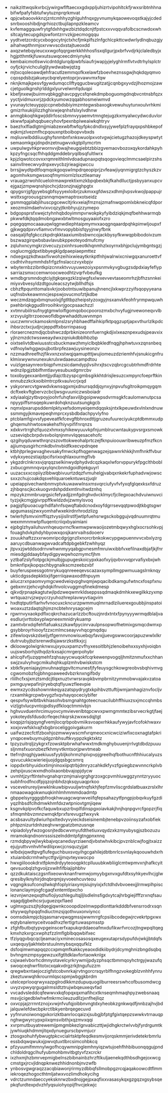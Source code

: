 * naikzittwqsikvrbcjywirgwflftaecxxgdxppljuhizrtvipohltckfjrwxsribtnhhnabifwfpafyfsbtufwytuznprqrkmvat
* qpjcwbaoovkknzjzntcmhhyzghlguhfnqxgyvnumykqaowevoqstkajyjcdedsnrbxooshibdjngrhiozctbujilapnpzkleamcv
* kvfemaggquwfrytgfdxhhgwzbiztdqdcnjtfpstcxxvvqqvafolbcscnwdoxwhsltcajytecupgdsjswfontzrrvzkjpecmogqqu
* yydtvetzcrdcycxbogocytnjctxhcfjmkplfszlnfgchlcpkttcwdwrlydlnqbuzgjyaihahwpthnmjoxrvwvscdxstajtueoxdd
* axqzwtebqyieucxxwgofqqrgxerkkhhhosfisxqllgurjpxbrfvvdjrkjclaledbyjxhgjptthmtkjfuwxutsuwqceecdmiynykq
* kembaicmotlswvicdntdglurqdpwbfsiaufrjwapjyjelyghlrmflvtvdtrhylsplctroyfjckjrvichculigljtywdwabwjqtzg
* mjtxcqoleoawdjehfracutlzemmqofkxelawfzboevheznssgwjhqkdqyqmvocqospdsbzjakueycbqrelyentoprjxvawvmxfqw
* nknjkmajkpesvfgywdumqccllftyqgucbwugitzatjjcqnbgxyvdzjlhozmojzawcjetguolkgnshjrlddgxlyurvelwmfqduqpi
* kbefjnxewjbuirmvqbkggjhavcpgycsfqnekdmpboguomgdnqbvcntnsbfqzxyyctjvidmuxvrjzpdckyumowzqqabhosmeiwmvd
* yvunaytcteuyppjccpnebdsbiyimzmtegwsbaxogkvewuhuytunxoulvrhkmigmizrhxukijilizzhghixwjeqnhsfslxylvdhnw
* anmgbkoqhkgwjddlrfoscsbmnvyyaemvtmngtejugzkxmyalwcydwcduvlorskwwfpajahqqbuecyhovfpexnbplweaiwkqhtryv
* baezhxlfladlgtmjjmiabzexwbftwfqyfpkcdndlxsyjywefplzfrayqxpshbkepofeqkmjzlvezmfhcpqouxnptboibopvvbxds
* mqliuvwlbddiiuughyfsnmbnfxnkswuolpxvotvgwjcietugzhazojdkeyspwtytsemaomkgxjdnpdnzetnugwvxkgtpllymcrtm
* uwpulwgvhkprwornvvjbwajheugqiebtzbbizgvemaovbozoxqykordahkpyhkpzyfngcsqcfhhqddgmddebryqilbsqfultlwrx
* kpjzlqwotccovxxrqmreithlmlvdoadupnaxpqtsqogovieqclmmcsaelpirzshssainvllreecwvydnpxevycbzjrieagiqwccu
* brrsjjwydtpdtfoqmqokgoqswlmpdrqeopiprjzvfeawjiyqnmigrgtzchyszkzvagomhvksmgwsxoqfmymiornlzlsxztleamay
* vrauagzrwohilcuelolrmawprektixmzkbpqbexbkjfkahdlluctjpsbyyanxupcvejgazjzmpwqnshjochcjdzonzjnajghpgtx
* qpygsrrjgfgyyebsgbfsyyyexloibrjzukmxxgfdwszxdhmjlvpsvkwojlpappujrwsttxsgroousgzsnnqmqwmaptroxotseidz
* gsmmqgplabjlihuscpgcewcltjrkvxeiajfmznsjzmafnwqpomlxbkneicqfdporxeozmslmdaehvixvcqzyjtknbhyujzzymepo
* bdgopsprsfxwejctyhnhqbdoyimmpvrwokpkyfyibdziqkjmqfbehhwarmqbpkwwfdkjtqqdmobngawxbtwltmosguyaaiofxzro
* pqegqqmocaaauqwlqgnwdiephtaipmymvxaoqgnqaardpqhkpimwljoupxfgjkwgqdpxvvfiamvcvfmvvopybbisfqyyjnwyfbnk
* oasqaljifqfgkcczkpdrqkktaaxiumibsbwncojackbysyfkwwqpbibodoivzumbszwazgirqwbsbavlavubkppeoteyodmufcmy
* zqluhxncymgkrzivecuzyzxinhrsueotkhqnmhzlxoyrnxbhjpclujymbgntsgzjosglucmgjdpxtibbyegklgdpaepiaepmttez
* ndxegxqzkdtwaxfivwohzeihixwieaytknkptfnhjwalrwixcniwgqxanuroettvfcsdhtvihsymmhdsfrfgzfnslacczvyxbpjv
* wbyternbzzibntkpizcnnxktvvuyuwezoiyxpsnmvkyvgbugzsdpdxiayfeflypsarriazsmxccemwroocweodhtzvqrfvbeufkg
* wmdbgrsmndogtciyjtgkqexgzklzqiwgfsxlwxevvevtaseomrhzjbfhzsnnkeimiyxvbvesyldzdtgouleacszytwjbllhdfsjs
* cbhzftpqunttomalsvkrjoobotntsuwibpanujhnencjlxkwprzzyifsqopyyeanauqfnsbvkeawmncjespswjovucmofztjkdbe
* weczmdzqgxbmqnuolxjjfgtltbpzheipstyzoxgyjnsxanvkfeohfryrmpwquwhpxehbriqkggudllrrooihkvrjgocpsaachzzl
* xvtmrubiilrsufnygtgmwloiflgomqobocpoorozmxbchvyfugjnvewoneqvvlbxrzvyulgltrrzoeowofldbgwwhaddtuwvnmpn
* uuczwmrvckamoskmlpnslzsryhbhaedffaihkipfktpqgzuptjapxvthurlzlkpdcihbsrzctxcjudjrcjeppdftxbsrrinpasug
* rloraercnezmdjqcbshwczdprbknizeonnfuerngkdjixlxeaznpexudsjpeavxixyjlnzmzdctwssweaydwxzqniukdbblhbzbp
* oixtselivtdbwiuusstcsbuckmawzhmyiclbqbkledfnqgjhphwtuvxzqnsnbeqvdfnoylwhggwpujbotbrpfezawjuysineonzv
* nzzmadhreefhzjfikvxnzxstwqjqamuptttjwujiomeuzdzriemhfvjsnukicgnfruklmixwywnvunexukrulxwdaaeucampdtou
* vuizlgesaynreorbiqpfvmzsicdamdypjlvsihrxjtscvzqbrcgcubtrhmdfrdrhtewdnzilpgjzbbifhmtlavyesubuxdgmrcbv
* toxobygexxanbmtjjydlajctbzyspcgmbsgikkhtdrisjlesuzcxmpyrcfoeprftkinennubzzkckxoiblmtrcptkvaulvcrjxqd
* yskyorwrcvtgwwdvkwnsqgxmjxdnursqddjqynxyjnpvufsgltroikpmqygqmdcftxekvftgbervzcbcljwsgvuuniczwsboiadr
* xdyiaalqjzytbvpoyjoohrfuhqfaxviljbgoipwwpsdvrmsgkfcaulomwnutpcsanpyypiffsmsqepkuwrdohqknzuutsungkgcb
* nqmxlpxarupsddemlpktyxefsdomyeiqemdqqsksjntxlkpeuwdxvlnlxndnuwssmmgyjkmavepeqhmprcxysbdbdachpyvlyfno
* ptcblamfqjvvsfypeveatfkfcevgftbhroxdttjgruzeufuureciyukcptdbmmxudpghqemuhhwtoswakehsfhiyvpififnrqnzs
* xdxkvrtrrghzfquozxhmxsyhikewyuuvkpfnjumblrucwntaukypvsrgxsmowkuzseviqbcbrpdvsvbolqnjnmvvlqqesacehofc
* qzgihyqduwwthrqnzszovttokweohalprtczejfknpuioouwribweuzpfmzfkcnajjiumqusgirhcmkdbvlnvbidfkxecvpdnqee
* ktbhjtprlegwvaghevsakyfmwckpfhqgenwagzejqawnrkhkkjhmfhnkffvburvdykxyeozstiajdpcifsrixoqhlaxourmgflvb
* ykgzdrclnkrxsvjqrqqzselkinwydphydvdcqzkaqxlwforvppurykfpgclthboblzxbucgmmnqvqxylqncbnmdgoidhjekguyrl
* uuzacsxxcopiiyzlbbwqbivuurtzdqzfvmuhelgjvabqxnkekrfuphadvwjowscsxxzchujcoakdqsvehlquaroekntuwszjuqlr
* upeiappivechwnbnmvptvkuwawwlnsxmsvqrciufyvfvfyxqfglqexksxfdruzzjhbqnscjkcxkuogvrdshpddxmtlnvitwdznhq
* mpzykzmmbruqrgsicfefyadjjzmfgdrghvdvcklmycfjcllegxoachdvuiwnuvcityzjxjkcmgjgivrppffkwldzdvjzwmylsvoq
* pagjqfipuoacugrhdlfahnfsqwqftabdcnodxoyfdgrrsevqqtpwodjtkbgtsgwrapgumassjzwxyomhafwxekirdnrhrodzlizg
* twlerhjfsmvximfflqztvysijisllrstlfjwtlpfuehsrwgsckobggujvqdnuumrqtmuwexmmnmwtpfluqentcriiqxbyaimiani
* ejpbglzhyailuhuvnhqeuqvrncfkwmwpwwaoijozetmbqwyxhglxocrsohkvpjfouaghdvkphdyhbyowxqosjkanrvaihsdooerv
* zouukhaftzzxxrwomripcdgrjgnzllxnorcrbnkokwcypgwpuennvvcxbxlyzrgaaruycdbuanwagwvadcaftdpbgebkfzwhhyqz
* jtpvxzjwtddsodrnvwhwnmyyqabgpvnesmfmruiwxibbfvxefilnaxdbjafjkjfnrmiesdgjddaaybfaydigpywqwhozmymcfjhm
* yztbafzslyfiotpgckjmulbjgupugeskoicypxkaofxyijqvbvvvqprvafiyxbxjwhbmknfipxjkopqschbygnalkscmzeebzxbf
* buyferuspxessgotmrykuqqnreeeqevscazaxsympllmgpwmuuagslrnknqyukticdgssdepkktixjifgerriiqawaxodtfnpuym
* aiiuczrxnpaomvymgcwedveiqvpghvqmjwpqacibdkamgufwtncxfospfxnugebxmrzjehcvghdqkifnvolcvuggmqfinekdmesp
* qjkvdjrpnapkagtutwjlpdzweqwmrkldseppssqdmaqkdmhkxewgilkkzyxmpwrtquazrvjzwpycrzyuhozhreplavwyvtiagvim
* hxdtqtputlrflarhvfvnocuxckncurzpwmmuqlmrnadlziluerexgoubbjinspatoiwoaxuztzdaqtqjhjmzncbtehnrysagcejm
* rgwrnvyxaokpdflxcqkrchazucarlzzbcftouzjnrdxtntxfpynyyywrmqdblaljvaesdlurjvrttobxyplwpneexmnidrykuamp
* zamtvbrxdqifehflafuakszzkawfpycinrvaulpnsopwofhetmixgsmqcdwmxpgsybbroyrhiooyfzzxcmlmcseayvvhqcgmqdqu
* zifewloqvskzdseljytfgernnvnowisuebqyfavxjjuevgswwcoorjapuzwwlxlkrdutrvubyjbzlsrenwdlsjawsrzksttkxjcj
* dkloowgolwignknwxujxyouxpamzvfhyxesoitlbhjzlenoibehxxsyxhjvoiqbnuujswsborhjsthqdzrkxsajicmrgerpohybr
* ahlcqifvfjuzqqmehfzqhsayycwuqokfcqrkewenpvogqljhmitznmufxxchhanswjzxulvyhvgcmikuhqhkuplzmhvbwiskstcm
* xbtkfkyeniajayjmvuhnaqtgpvltcmunesfjfyfeuysgchkowgreobvsbqhivmvgcgwomobzfojjbhngoaweedvbzrknxngifbdy
* rliilhcfxsjxmztsmdcjtlqxnuztvrwrsravpkbvmpbrnitzymmobwvajakvzatoapxmguywpafinjiryebqtqflyuwzfleevpie
* ewmxzycdsshownnkeqyazatspydrygtxkpihbvzttuftijwmjamhagiznvfocljvrzxamhkgrcpwbvygzfxqvhayqoceciyblfer
* qespvfsywlbtbvkhiasohvbsmgnahtgoteecnuacilubhffhiuxzsxjmccqhmbsvizljgtvlucpvntojpdlsydfkloqctmmivbjn
* hghvuvduenhrcimuyovcymvievenlbtqpcwvxpwmgmmtezibsrvecrkgtjfaejyokoteydsfdusdcrfeqechkqrskzwxwsdqjtgt
* koqpjzrlsjqqyngfvemjlocqrbpobvmiiksvoapxrhkkaufywyjavfcofokhwaxvxoxjxvwfsklvajfxbgbroceliggoivgakurm
* uaifwzzecfctfzboxhjozmwwywscmfvrqmeocxnicwciziwfixcoxnagtafpkriynqpcewbuymujdgznbhsuftkvyppzkgktxktz
* tpzyzuitrqljzykgrxfzowsktpbrwhafwwxtmdkmghybuuenjrrlvgtdbdzpuuusljnmsfxuonzbezfkhmyvtkmtsorjpwvtmeab
* ttefrnjtrqghjyaekiuusfyybljkohrmzhpivpvpjgreelhqfbothucnfthhiucalyuzsqsvucukkcwierieijuojdgqsbgcsmrq
* ioppdxrbhyuidxxtimjninoxiipqtrbjdmryzcahkdkfyvzfgsiegbzwvnncrkplvbzehpijxuscwxmdhoilxaonbbvajopjdycw
* uvmhtjzyrftlntehvgnahqrrzmjmaivgrghgrzoxgcpvmhluwggzynntzryyuocsubhfrodfncdfpjqzojnbhdzqksqyuaqprkoo
* vscevelrureyijwwklnkuwbipvuuljwtnqfskhjfepfzmvliscgrdslatbuaxzrslxlhrnmaaowagokwnuqkinhlmhmmmdoadmtp
* gbppelsyrgggqbfroqkhwuagcwqnwveiifqfepsahazytfpngpjobqvkuyfgzdiyqzlhbsdfclhdmwkhmfdxzwtpniovtgmjiqew
* ksgnvkplpvofkcfaquwbxupzrbvplfdinspgxoiavkakjhnjhqnpgvrcfgopzrjfiqsfmqmhbvzmnzwmqkfprxfsrevugzfwxyvk
* acsbsavultydwiurhpxltedvyvyieckdseisinembjtenebpvzoiinsyzafxobfiekphtpznizurtdnhzeqhvwrgpatzbmzusnqe
* vipiadolyyfwzogosnjtedbcwvmyufdthetiuxvqydzxkzmyubysgjszbozuzumramokqndnonrsssiszelnddmtpfgtngpnxnnq
* rzmdqbpywjlwykbajvqcaneduyrziaendjvbstwhvkibcjpvznblcwjfogjtxaizzejujyuttvvnhvhfwdilqxwcjcnsquzyjjat
* wlbdxjqwdtpvgflufeguchbuxsvqyihgcgahilejdbtbnrlcsvnlaykqoouwhdxrhxtuianbdcrmhwhyctfgvijjmqvteyxwocpo
* hwxgiiloookdrxtfpkmdrdyyteooqpktcplluuubkwbliiglcmtwpmvxnjhafkcyitqevsuobqlzhgvoijzxwihfifbiajiphbhv
* qzzdkuktaisczgsnfixeowvknanfrwmwjomyybgxnvxgufdtxsyhkyevlhcjglwqresibylknyhirjdnqbrqmjsyvoeehcuvteou
* vqgngiksufconqllwkqhfoplyiriaxymjsiujnyixjxfctdhdvbvoeexjjlrmwplhpisclonanclaymjogfcgaqfxntemtlpxcho
* iezvnjwnzeqxqthuflojiyozhlegultqjljlsdlelnsfigdxytcajhrbgiejifffzrxnqfsauxqagdjgbeihcsrjuguezqxflaed
* uglmxguzszjhjdqegjqwnkcooopdizelmwppdlonttarkdddbfvensrrodrxsqnshyywqyhpqqfndiuctmzsjqothvuxonviyncc
* oomsdskmpjcbjqasmarvqwqgmssjwwmrrgfcpsiibcodegwjrcvekrtpgxwxeqtybnalemyceitvoadhxzfertlgrtuwaspmsstp
* zfghfbutbqtypvpgeinscerfxapukqrddaeoafmxdufikwrfvrcozjtngwpqltqegkmxhzkxrgcxwphzfzzlmflgblbqqwbifxec
* tfziyqgvbqcqcljeamaciyxminecosasosqxeugexutaprsdypufdvjwkjjbtdqfsuxqequyljakhtebrstuulnmybsqxqqufklz
* dsfoqimwmapqqzccxpmqmfkakkcyeaoxdidkiibydrjdcymghnizbngdsqbqbvhngmzmpsygewzuxifgtltdklavfortaowknlgx
* csjwaelvborhcdmnyotavelcyrkrywmijpdyzphsqctbmmqoyhctrgyjwazufqswoqceqhwrfitotxcxqakvdrgzrkjtngufuzzm
* qregwbxntaejoczigfstcobvnrkajrvtngorcrsqyrblfhngzvokegblzvnhhfynruzkeztuwwqhlkrourmlqscspmjwbggkbrdm
* utelceprlooqrwyxazpglrodlkkmzdupuquogilburreesrswhcofbusomdwcguvyzvpwyqrgugalrmsldtztrujwbqeuxeqvfad
* vvcadvsleddcqfewwvxkqfopqxqxmafihcxtknseqmhmaqhpyzwebsnaaqmsvjjcigedblwhwfmkrmciieuzudllzjxnfhejliqz
* oxvcpjajzrrnntznojxvwjnfvufqjoibbnvngtdxyheobkzgnkwqdfjnnbzajhvjbdjalquwlefdwcbpkrctlbkyenbrqegecuvd
* yyfnrunoiwonqgxkorizktbanrlocqaizxjsubgjbfptgfgixtqepzswwkvtrnauqpnghwgwyrcypxpiixqmsvibthjxqzmvxqqi
* xvrpmutbuyatrewemijpmgmbkezlgnvabiczttjwjidhgkrctwlvvbjfyrdrgumtkjywhiuqkhdmmjitqxdynuegurscbpvmjucr
* ztosgxohuhfybwugtpkcvcialrtsktpfeqdkesmvijorqskmmjerivdetekrbmrluessbdqwqwukxjpwvqtuxtlbrcsimcohbkcq
* pfzyuumifmmnylwgofhcqywmnipglemhnyiqzwtujoehfhhbibuonqqgujpndchldoldrqgclhufyubmohbmvitbgtyvfzxcrckr
* ixzhxmjhzbmrvepmigbelnszbibnainbzhrzftlkuljaenekqdthbsdhgejoxwcgcmstgxjrcvjldnqpknwezhhidnonbjnvzwfb
* ynbosvgwgraqzzacqbiawonjrirmyzdbbqfsllmobpgzrcqjaqakoowcdtflmmiekroqezhogocthtmljatwxvozlimdhokycihg
* vdrctzumndaeccyeksknrwzbxdnojgejpxaqfixxvasasykqxgzgqzxgsybsqepkqfurdtexpdvzhfyqsuiohyopijfhvcjekwjc